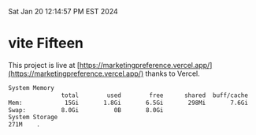 Sat Jan 20 12:14:57 PM EST 2024

# vite Fifteen


This project is live at [https://marketingpreference.vercel.app/](https://marketingpreference.vercel.app/) thanks to Vercel.

```bash
System Memory
               total        used        free      shared  buff/cache   available
Mem:            15Gi       1.8Gi       6.5Gi       298Mi       7.6Gi        13Gi
Swap:          8.0Gi          0B       8.0Gi
System Storage
271M	.
```
```bash
